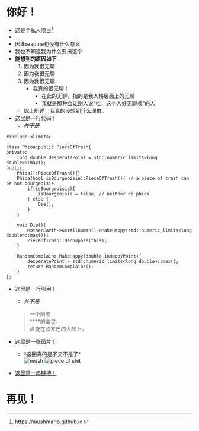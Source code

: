 # 你好！
- 这是个私人项目[^指private项目]
- [^是说其他人也没法看]: 不会有其他人看
- 因此readme也没有什么意义
- 我也不知道我为什么要搞这个
- **能想到的原因如下**:
	1. 因为我很无聊
	2. 因为我很无聊
	3. 因为我很无聊
		- 我真的很无聊！
			- 在此的无聊，指的是我人格层面上的无聊
			- 我就是那种会让别人说"哇，这个人好无聊噢"的人
	- 综上所述，我真的没想到什么理由。
- 这里是一行代码！
	- ~~*并不是*~~
```
#include <limits>

class Phioa:public PieceOfTrash{
private:
	long double desperatePoint = std::numeric_limits<long double>::max();
public:
	Phioa():PieceOfTrash(){}
	Phioa(bool isBourgeoisie):PieceOfTrash(){ // a piece of trash can be not bourgeoisie
		if(isBourgeoisie){
			isBourgeoisie = false; // neither do phioa
		} else {
			Die();
		}
	}
	
	void Die(){
		MotherEarth->GetAllHuman()->MakeHappy(std::numeric_limits<long double>::max());
		PieceOfTrash::Decompose(this);
	}
	
	RandomComplains MakeHappy(double inHappyPoint){
		desperatePoint = std::numeric_limits<long double>::max();
		return RandomComplains();
	}
}; 
```
- 这里是一行引用！
	- ~~*并不是*~~
	> 一个幽灵，  
	> \*\*\*\*的幽灵，  
	> 盘旋在欧罗巴的大陆上。  
- 这里是一张图片！
   - ~~*这回真的是了~~又不是了*  
   ![mush](https://avatars.githubusercontent.com/u/39669570)
	![piece of shit](https://avatars.githubusercontent.com/u/60220179)  
   
- [这里是一串链接！](https://mushmario.github.io)

# 再见！
[^指private项目]: https://mushmario.github.io